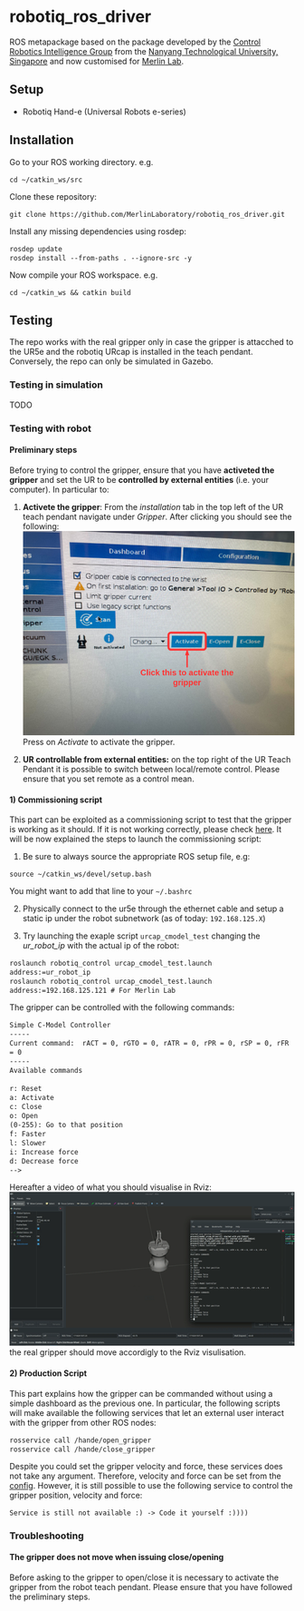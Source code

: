 # robotiq_ros_driver

ROS metapackage based on the package developed by the [Control Robotics Intelligence Group](http://www.ntu.edu.sg/home/cuong/) from the [Nanyang Technological University, Singapore](http://www.ntu.edu.sg) and now customised for [Merlin Lab](http://merlin.deib.polimi.it/).

## Setup

  * Robotiq Hand-e (Universal Robots e-series)

## Installation

Go to your ROS working directory. e.g.
```{bash}
cd ~/catkin_ws/src
```

Clone these repository:
```{bash}
git clone https://github.com/MerlinLaboratory/robotiq_ros_driver.git
```

Install any missing dependencies using rosdep:
```{bash}
rosdep update
rosdep install --from-paths . --ignore-src -y
```

Now compile your ROS workspace. e.g.
```{bash}
cd ~/catkin_ws && catkin build
```

## Testing

The repo works with the real gripper only in case the gripper is attacched to the UR5e and the robotiq URcap is installed in the teach pendant. Conversely, the repo can only be simulated in Gazebo.

### Testing in simulation

TODO

### Testing with robot
#### Preliminary steps
Before trying to control the gripper, ensure that you have **activeted the gripper** and set the UR to be **controlled by external entities** (i.e. your computer). In particular to: 

1) **Activete the gripper**: From the *installation* tab in the top left of the UR teach pendant navigate under *Gripper*. After clicking you should see the following:
![Testing the gripper](Doc/images/activate.png)
Press on *Activate* to activate the gripper.

2) **UR controllable from external entities:** on the top right of the UR Teach Pendant it is possible to switch between local/remote control. Please ensure that you set remote as a control mean.

#### 1) Commissioning script
This part can be exploited as a commissioning script to test that the gripper is working as it should. If it is not working correctly, please check [here](#troubleshooting).
It will be now explained the steps to launch the commissioning script:
1) Be sure to always source the appropriate ROS setup file, e.g:
```{bash}
source ~/catkin_ws/devel/setup.bash
```
You might want to add that line to your `~/.bashrc`

2) Physically connect to the ur5e through the ethernet cable and setup a static ip under the robot subnetwork (as of today: `192.168.125.X`)

3) Try launching the exaple script `urcap_cmodel_test` changing the *ur_robot_ip* with the actual ip of the robot:
```{bash}
roslaunch robotiq_control urcap_cmodel_test.launch address:=ur_robot_ip 
roslaunch robotiq_control urcap_cmodel_test.launch address:=192.168.125.121 # For Merlin Lab
```
The gripper can be controlled with the following commands:
```
Simple C-Model Controller
-----
Current command:  rACT = 0, rGTO = 0, rATR = 0, rPR = 0, rSP = 0, rFR = 0
-----
Available commands

r: Reset
a: Activate
c: Close
o: Open
(0-255): Go to that position
f: Faster
l: Slower
i: Increase force
d: Decrease force
-->
```
Hereafter a video of what you should visualise in Rviz:
![Testing the gripper](Doc/images/testing.gif)
the real gripper should move accordigly to the Rviz visulisation.

#### 2) Production Script
This part explains how the gripper can be commanded without using a simple dashboard as the previous one. In particular, the following scripts will make available the following services that let an external user interact with the gripper from other ROS nodes:

```{bash}
rosservice call /hande/open_gripper 
rosservice call /hande/close_gripper
```

Despite you could set the gripper velocity and force, these services does not take any argument. Therefore, velocity and force can be set from the [config](robotiq_control/config/gripper_params.yaml). However, it is still possible to use the following service to control the gripper position, velocity and force:

```{bash}
Service is still not available :) -> Code it yourself :))))
```

### Troubleshooting
#### The gripper does not move when issuing close/opening
Before asking to the gripper to open/close it is necessary to activate the gripper from the robot teach pendant. Please ensure that you have followed the preliminary steps.
